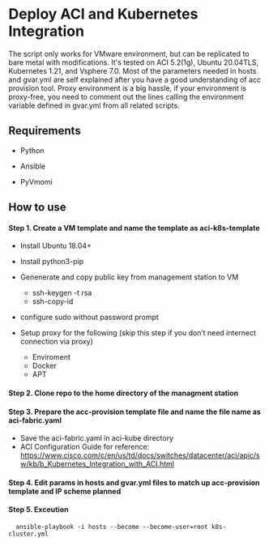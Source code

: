 # Deploy ACI and Kubernetes Integration
 The script only works for VMware environment, but can be replicated to bare metal with modifications. It's tested on ACI 5.2(1g), Ubuntu 20.04TLS, Kubernetes 1.21, and Vsphere 7.0. Most of the parameters needed in hosts and gvar.yml are self explained after you have a good understanding of acc provision tool.  Proxy environment is a big hassle, if your environment is proxy-free, you need to comment out the lines calling the environment variable defined in gvar.yml from all related scripts. 

## Requirements
- Python 

- Ansible

- PyVmomi 

## How to use

#### Step 1. Create a VM template and name the template as aci-k8s-template

- Install Ubuntu 18.04+
- Install python3-pip
- Genenerate and copy public key from management station to VM
  - ssh-keygen -t rsa
  - ssh-copy-id  <VM>

- configure sudo without password prompt
- Setup proxy for the following (skip this step if you don’t need internect connection via proxy)
  - Enviroment
  - Docker
  - APT
#### Step 2. Clone repo to the home directory of the managment station
#### Step 3. Prepare the acc-provision template file and name the file name as aci-fabric.yaml
  - Save the aci-fabric.yaml in aci-kube directory
  - ACI Configuration Guide for reference: 
    https://www.cisco.com/c/en/us/td/docs/switches/datacenter/aci/apic/sw/kb/b_Kubernetes_Integration_with_ACI.html
#### Step 4. Edit params in hosts and gvar.yml files to match up acc-provision template and IP scheme planned
  
#### Step 5. Exceution
      ansible-playbook -i hosts --become --become-user=root k8s-cluster.yml
  




